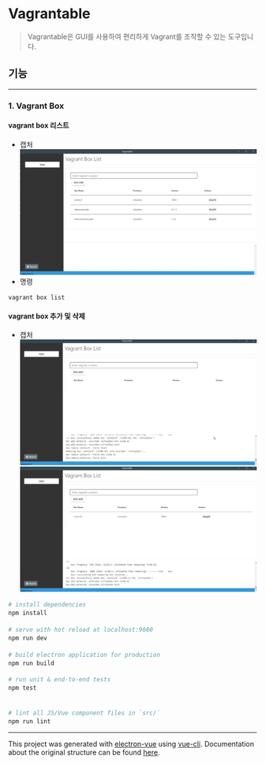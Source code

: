 <style>
table {
    width:100%;
}
</style>

# Vagrantable

> Vagrantable은 GUI를 사용하여 편리하게 Vagrant를 조작할 수 있는 도구입니다.

## 기능
---
### 1. Vagrant Box
#### vagrant box 리스트
- 캡처
![이미지 이름](./assets/boxlist.png)
- 명령
```
vagrant box list
```

#### vagrant box 추가 및 삭제
- 캡처
![이미지 이름](./assets/boxadd.gif)
![이미지 이름](./assets/boxremove.gif)


``` bash
# install dependencies
npm install

# serve with hot reload at localhost:9080
npm run dev

# build electron application for production
npm run build

# run unit & end-to-end tests
npm test


# lint all JS/Vue component files in `src/`
npm run lint

```

---

This project was generated with [electron-vue](https://github.com/SimulatedGREG/electron-vue) using [vue-cli](https://github.com/vuejs/vue-cli). Documentation about the original structure can be found [here](https://simulatedgreg.gitbooks.io/electron-vue/content/index.html).
